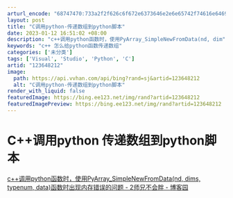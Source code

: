 ```yaml
---
arturl_encode: "68747470:733a2f2f626c6f672e6373646e2e6e65742f74616e64695f2f:61727469636c652f64657461696c732f313233363438323132"
layout: post
title: "C调用python-传递数组到python脚本"
date: 2023-01-12 16:51:02 +08:00
description: "c++调用python函数时，使用PyArray_SimpleNewFromData(nd, dim"
keywords: "c++ 怎么给python函数传递数组"
categories: ['未分类']
tags: ['Visual', 'Studio', 'Python', 'C']
artid: "123648212"
image:
  path: https://api.vvhan.com/api/bing?rand=sj&artid=123648212
  alt: "C调用python-传递数组到python脚本"
render_with_liquid: false
featuredImage: https://bing.ee123.net/img/rand?artid=123648212
featuredImagePreview: https://bing.ee123.net/img/rand?artid=123648212
---
```


# C++调用python 传递数组到python脚本

[c++调用python函数时，使用PyArray_SimpleNewFromData(nd, dims, typenum, data)函数时出现内存错误的问题 - 2师兄不会胖 - 博客园](https://www.cnblogs.com/yyxf1413/p/7474248.html "c++调用python函数时，使用PyArray_SimpleNewFromData(nd, dims, typenum, data)函数时出现内存错误的问题 - 2师兄不会胖 - 博客园")